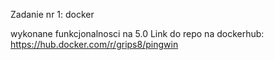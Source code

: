 Zadanie nr 1: docker

wykonane funkcjonalnosci na 5.0
Link do repo na dockerhub: https://hub.docker.com/r/grips8/pingwin
